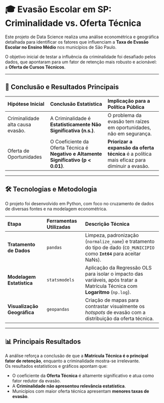 # 🎓 Evasão Escolar em SP: Criminalidade vs. Oferta Técnica

Este projeto de Data Science realiza uma análise econométrica e geográfica detalhada para identificar os fatores que influenciam a **Taxa de Evasão Escolar no Ensino Médio** nos municípios de São Paulo.

O objetivo inicial de testar a influência da criminalidade foi desafiado pelos dados, que apontaram para um fator de retenção mais robusto e acionável: a **Oferta de Cursos Técnicos**.

---

## 🎯 Conclusão e Resultados Principais

| Hipótese Inicial | Conclusão Estatística | Implicação para a Política Pública |
| :--- | :--- | :--- |
| Criminalidade alta causa evasão. | A Criminalidade é **Estatisticamente Não Significativa (n.s.)**. | O problema da evasão tem raízes em oportunidades, não em segurança. |
| Oferta de Oportunidades | O Coeficiente da Oferta Técnica é **Negativo e Altamente Significativo (p < 0.01)**. | **Priorizar a expansão da oferta técnica** é a política mais eficaz para diminuir a evasão. |

---

## 🛠️ Tecnologias e Metodologia

O projeto foi desenvolvido em Python, com foco no cruzamento de dados de diversas fontes e na modelagem econométrica.

| Etapa | Ferramentas Utilizadas | Descrição Técnica |
| :--- | :--- | :--- |
| **Tratamento de Dados** | `pandas` | Limpeza, padronização (`normalize_name`) e tratamento do tipo de dado (`CO_MUNICIPIO` como **`Int64`** para aceitar NaNs). |
| **Modelagem Estatística** | `statsmodels` | Aplicação da Regressão OLS para isolar o impacto das variáveis, após tratar a Matrícula Técnica com **Logaritmo** (`np.log`). |
| **Visualização Geográfica** | `geopandas` | Criação de mapas para contrastar visualmente os *hotspots* de evasão com a distribuição da oferta técnica. |

---

## 📊 Principais Resultados

A análise reforça a conclusão de que a **Matrícula Técnica é o principal fator de retenção**, enquanto a criminalidade mostra-se irrelevante.  
Os resultados estatísticos e gráficos apontam que:

- O coeficiente da **Oferta Técnica** é altamente significativo e atua como fator redutor da evasão.  
- A **Criminalidade não apresentou relevância estatística**.  
- Municípios com maior oferta técnica apresentam **menores taxas de evasão**.  
